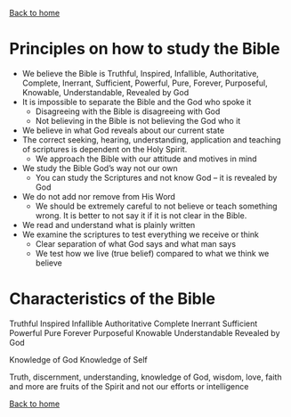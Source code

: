 [Back to home](./../index.md)

# Principles on how to study the Bible

- We believe the Bible is Truthful, Inspired, Infallible, Authoritative, Complete, Inerrant, Sufficient, Powerful, Pure, Forever, Purposeful, Knowable, Understandable, Revealed by God
- It is impossible to separate the Bible and the God who spoke it  
    - Disagreeing with the Bible is disagreeing with God
    - Not believing in the Bible is not believing the God who it
- We believe in what God reveals about our current state
- The correct seeking, hearing, understanding, application and teaching of scriptures is dependent on the Holy Spirit. 
    - We approach the Bible with our attitude and motives in mind
- We study the Bible God’s way not our own  
    - You can study the Scriptures and not know God – it is revealed by God
- We do not add nor remove from His Word
    - We should be extremely careful to not believe or teach something wrong. It is better to not say it if it is not clear in the Bible.
- We read and understand what is plainly written
- We examine the scriptures to test everything we receive or think
    - Clear separation of what God says and what man says
    - We test how we live (true belief) compared to what we think we believe


# Characteristics of the Bible
Truthful
Inspired
Infallible
Authoritative
Complete
Inerrant
Sufficient
Powerful
Pure
Forever
Purposeful
Knowable
Understandable
Revealed by God


Knowledge of God
Knowledge of Self

Truth, discernment, understanding, knowledge of God, wisdom, love, faith and more are fruits of the Spirit and not our efforts or intelligence


[Back to home](./../index.md)